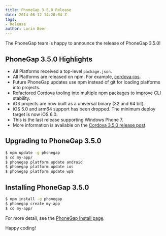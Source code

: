 ```yaml
---
title: PhoneGap 3.5.0 Release
date: 2014-06-12 14:20:04 Z
tags:
- Release
author: Lorin Beer
---
```


The PhoneGap team is happy to announce the release of PhoneGap 3.5.0!

## PhoneGap 3.5.0 Highlights

- All Platforms received a top-level `package.json`.
- All Platforms are released on npm. For example, [cordova-ios](https://www.npmjs.org/package/cordova-ios).
- Future PhoneGap updates use npm instead of git for loading platforms into projects.
- Refactored Cordova tooling into multiple npm packages to improve CLI stability.
- iOS projects are now built as a universal binary (32 and 64 bit).
- iOS 5.0 and arm64 support has been dropped. The minimum deploy target is now iOS 6.0.
- This is the last release supporting Windows Phone 7.
- More information is available on the [Cordova 3.5.0 release post](http://cordova.apache.org/announcements/2014/05/23/cordova-350.html).

## Upgrading to PhoneGap 3.5.0

```sh
$ npm update -g phonegap
$ cd my-app/
$ phonegap platform update android
$ phonegap platform update ios
$ phonegap platform update wp8
```

## Installing PhoneGap 3.5.0

```sh
$ npm install -g phonegap
$ phonegap create my-app
$ cd my-app/
```

For more detail, see the [PhoneGap Install page](http://phonegap.com/install).

Happy coding!
